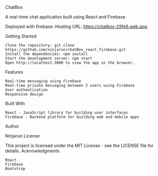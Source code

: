 ChatBox

A real-time chat application built using React and Firebase.

Deployed with firebase:
Hosting URL: https://chatbox-29fe6.web.app

Getting Started

    Clone the repository: git clone https://github.com/ninjarun/chatBox_react_firebase.git
    Install the dependencies: npm install
    Start the development server: npm start
    Open http://localhost:3000 to view the app in the browser.

Features

    Real-time messaging using Firebase
    Real-time private messaging between 2 users using Firebase
    User authentication
    Responsive design

Built With

    React - JavaScript library for building user interfaces
    Firebase - Backend platform for building web and mobile apps

Author

Ninjarun
License

This project is licensed under the MIT License - see the LICENSE file for details.
Acknowledgments

    React
    Firebase
    Bootstrap
